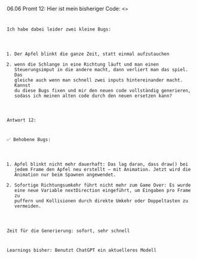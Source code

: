 06.06
Promt 12: Hier ist mein bisheriger Code: <<Code>>

Ich habe dabei leider zwei kleine Bugs:
1. Der Apfel blinkt die ganze Zeit, statt einmal aufzutauchen
2. wenn die Schlange in eine Richtung läuft und man einen Steuerungsimput in die andere macht, dann verliert man das spiel. Das gleiche auch wenn man schnell zwei inputs hintereinander macht.
   Kannst du diese Bugs fixen und mir den neuen code vollständig generieren, sodass ich meinen alten code durch den neuen ersetzen kann?

 
Antwort 12:

✅ Behobene Bugs:
1. Apfel blinkt nicht mehr dauerhaft: Das lag daran, dass draw() bei jedem Frame den Apfel neu erstellt – mit Animation. Jetzt wird die Animation nur beim Spawnen angewendet.
2. Sofortige Richtungsumkehr führt nicht mehr zum Game Over: Es wurde eine neue Variable nextDirection eingeführt, um Eingaben pro Frame zu puffern und Kollisionen durch direkte Umkehr oder Doppeltasten zu vermeiden.

Zeit für die Generierung: sofort, sehr schnell

Learnings bisher: Benutzt ChatGPT ein aktuelleres Modell
